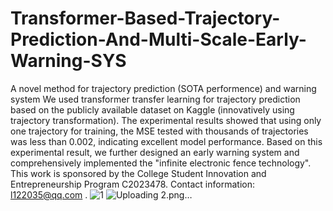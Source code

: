 # Transformer-Based-Trajectory-Prediction-And-Multi-Scale-Early-Warning-SYS
A novel method for trajectory prediction (SOTA performence) and warning system
We used transformer transfer learning for trajectory prediction based on the publicly available dataset on Kaggle (innovatively using trajectory transformation). The experimental results showed that using only one trajectory for training, the MSE tested with thousands of trajectories was less than 0.002, indicating excellent model performance. Based on this experimental result, we further designed an early warning system and comprehensively implemented the "infinite electronic fence technology". This work is sponsored by the College Student Innovation and Entrepreneurship Program C2023478. Contact information: l122035@qq.com .
![1](https://github.com/Kaslanaa/Transformer-Based-Trajectory-Prediction-And-Multi-Scale-Early-Warning-SYS/assets/148024732/97426a9a-c81a-4377-bfd9-4da1da1ba45f)
![Uploading 2.png…]()
